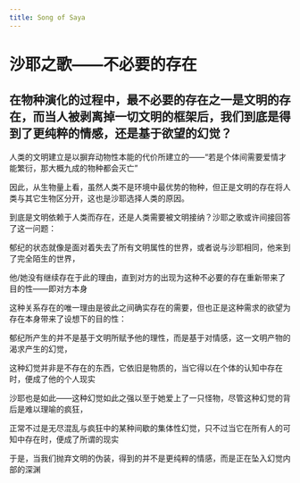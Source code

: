 ```yaml
---
title: Song of Saya
---
```


# 沙耶之歌——不必要的存在
## 在物种演化的过程中，最不必要的存在之一是文明的存在，而当人被剥离掉一切文明的框架后，我们到底是得到了更纯粹的情感，还是基于欲望的幻觉？
人类的文明建立是以摒弃动物性本能的代价所建立的——“若是个体间需要爱情才能繁衍，那大概九成的物种都会灭亡”   

因此，从生物量上看，虽然人类不是环境中最优势的物种，但正是文明的存在将人类与其它生物区分开，这也是沙耶选择人类的原因。  

到底是文明依赖于人类而存在，还是人类需要被文明接纳？沙耶之歌或许间接回答了这一问题：  

郁纪的状态就像是面对着失去了所有文明属性的世界，或者说与沙耶相同，他来到了完全陌生的世界，  

他/她没有继续存在于此的理由，直到对方的出现为这种不必要的存在重新带来了目的性——即对方本身  

这种关系存在的唯一理由是彼此之间确实存在的需要，但也正是这种需求的欲望为存在本身带来了设想下的目的性：  

郁纪所产生的并不是基于文明所赋予他的理性，而是基于对情感，这一文明产物的渴求产生的幻觉，  

这种幻觉并非是不存在的东西，它依旧是物质的，当它得以在个体的认知中存在时，便成了他的个人现实  

沙耶也是如此——这种幻觉如此之强以至于她爱上了一只怪物，尽管这种幻觉的背后是难以理喻的疯狂，  

正常不过是无尽混乱与疯狂中的某种间歇的集体性幻觉，只不过当它在所有人的可知中存在时，便成了所谓的现实  

于是，当我们抛弃文明的伪装，得到的并不是更纯粹的情感，而是正在坠入幻觉内部的深渊 